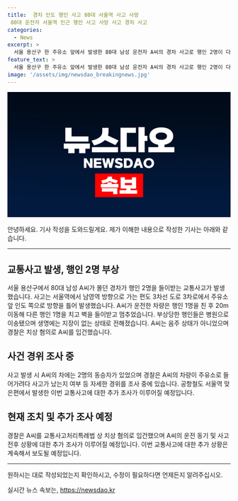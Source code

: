 ```yaml
---
title:  경차 인도 행인 사고 80대 서울역 사고 사망
 80대 운전자 서울역 인근 행인 사고 사망 사고 경차 사고
categories:
  - News
excerpt: >
  서울 용산구 한 주유소 앞에서 발생한 80대 남성 운전자 A씨의 경차 사고로 행인 2명이 다치는 사고가 발생했다. A씨의 차는 행인을 들이받은 뒤 벽에 부딪혀 멈추었으며, 부상자들은 병원으로 이송되었지만 생명에 지장은 없는 것으로 전해졌다. A씨는 음주 상태가 아니었으며, 경찰은 A씨를 치상 혐의로 입건하고 상세한 경위를 조사 중이다. (150자)
feature_text: >
  서울 용산구 한 주유소 앞에서 발생한 80대 남성 운전자 A씨의 경차 사고로 행인 2명이 다치는 사고가 발생했다. A씨의 차는 행인을 들이받은 뒤 벽에 부딪혀 멈추었으며, 부상자들은 병원으로 이송되었지만 생명에 지장은 없는 것으로 전해졌다. A씨는 음주 상태가 아니었으며, 경찰은 A씨를 치상 혐의로 입건하고 상세한 경위를 조사 중이다. (150자)
image: '/assets/img/newsdao_breakingnews.jpg'
---
```


<p><img src="/assets/img/newsdao_breakingnews.jpg" alt="koreaapp 속보" /></p>

<p>안녕하세요. 기사 작성을 도와드릴게요. 제가 이해한 내용으로 작성한 기사는 아래와 같습니다.</p>

<hr />

<h2 data-ke-size="size26">교통사고 발생, 행인 2명 부상</h2>

<p data-ke-size="size16">서울 용산구에서 80대 남성 A씨가 몰던 경차가 행인 2명을 들이받는 교통사고가 발생했습니다. 사고는 서울역에서 남영역 방향으로 가는 편도 3차선 도로 3차로에서 주유소 앞 인도 쪽으로 방향을 틀어 발생했습니다. A씨가 운전한 차량은 행인 1명을 친 후 20m 이동해 다른 행인 1명을 치고 벽을 들이받고 멈추었습니다. 부상당한 행인들은 병원으로 이송됐으며 생명에는 지장이 없는 상태로 전해졌습니다. A씨는 음주 상태가 아니었으며 경찰은 치상 혐의로 A씨를 입건했습니다.</p>

<h2 data-ke-size="size26">사건 경위 조사 중</h2>

<p data-ke-size="size16">사고 발생 시 A씨의 차에는 2명의 동승자가 있었으며 경찰은 A씨의 차량이 주유소로 들어가려다 사고가 났는지 여부 등 자세한 경위를 조사 중에 있습니다. 공항철도 서울역 맞은편에서 발생한 이번 교통사고에 대한 추가 조사가 이루어질 예정입니다.</p>

<h2 data-ke-size="size26">현재 조치 및 추가 조사 예정</h2>

<p data-ke-size="size16">경찰은 A씨를 교통사고처리특례법 상 치상 혐의로 입건했으며 A씨의 운전 동기 및 사고 전후 상황에 대한 추가 조사가 이루어질 예정입니다. 이번 교통사고에 대한 추가 상황은 계속해서 보도될 예정입니다.</p>

<hr />

<p>원하시는 대로 작성되었는지 확인하시고, 수정이 필요하다면 언제든지 알려주십시오.</p>
실시간 뉴스 속보는, <a href="https://newsdao.kr" rel="dofollow">https://newsdao.kr</a>


